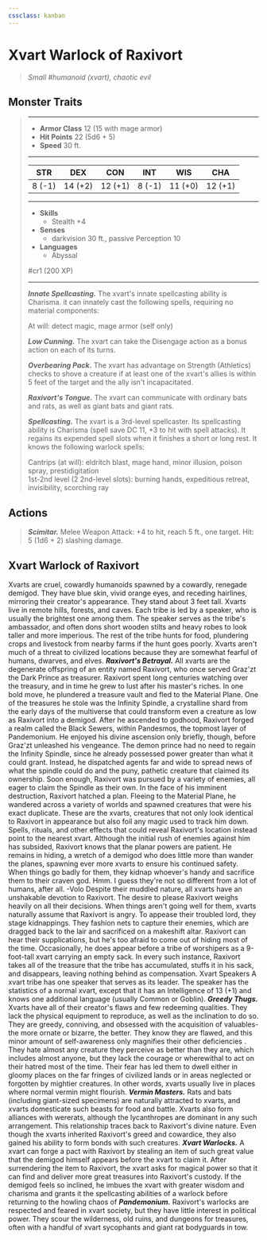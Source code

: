 ```yaml
---
cssclass: kanban
---
```


# Xvart Warlock of Raxivort
>*Small #humanoid (xvart), chaotic evil*
## Monster Traits
>___
>- **Armor Class** 12 (15 with mage armor)
>- **Hit Points** 22 (5d6 + 5)
>- **Speed** 30 ft.
>___
>|STR|DEX|CON|INT|WIS|CHA|
>|:---:|:---:|:---:|:---:|:---:|:---:|
>|8 (-1)|14 (+2)|12 (+1)|8 (-1)|11 (+0)|12 (+1)|
>___
>- **Skills**
>	 - Stealth +4
>- **Senses**
>	 - darkvision 30 ft., passive Perception 10
>- **Languages**
>	 - Abyssal
>
> #cr1 (200 XP)
>___
>***Innate Spellcasting.*** The xvart's innate spellcasting ability is Charisma. it can innately cast the following spells, requiring no material components:  
>
>At will: detect magic, mage armor (self only)  
>
>
>***Low Cunning.*** The xvart can take the Disengage action as a bonus action on each of its turns.  
>
>***Overbearing Pack.*** The xvart has advantage on Strength (Athletics) checks to shove a creature if at least one of the xvart's allies is within 5 feet of the target and the ally isn't incapacitated.  
>
>***Raxivort's Tongue.*** The xvart can communicate with ordinary bats and rats, as well as giant bats and giant rats.  
>
>***Spellcasting.*** The xvart is a 3rd-level spellcaster. Its spellcasting ability is Charisma (spell save DC 11, +3 to hit with spell attacks). It regains its expended spell slots when it finishes a short or long rest. It knows the following warlock spells:  
>
>Cantrips (at will): eldritch blast, mage hand, minor illusion, poison spray, prestidigitation  
>1st-2nd level (2 2nd-level slots): burning hands, expeditious retreat, invisibility, scorching ray  
>
## Actions
>***Scimitar.*** Melee Weapon Attack: +4 to hit, reach 5 ft., one target. Hit: 5 (1d6 + 2) slashing damage.
## Xvart Warlock of Raxivort
Xvarts are cruel, cowardly humanoids spawned by a cowardly, renegade demigod. They have blue skin, vivid orange eyes, and receding hairlines, mirroring their creator's appearance. They stand about 3 feet tall.
Xvarts live in remote hills, forests, and caves. Each tribe is led by a speaker, who is usually the brightest one among them. The speaker serves as the tribe's ambassador, and often dons short wooden stilts and heavy robes to look taller and more imperious. The rest of the tribe hunts for food, plundering crops and livestock from nearby farms if the hunt goes poorly. Xvarts aren't much of a threat to civilized locations because they are somewhat fearful of humans, dwarves, and elves.
***Raxivort's Betrayal.***  All xvarts are the degenerate offspring of an entity named Raxivort, who once served Graz'zt the Dark Prince as treasurer. Raxivort spent long centuries watching over the treasury, and in time he grew to lust after his master's riches. In one bold move, he plundered a treasure vault and fled to the Material Plane. One of the treasures he stole was the Infinity Spindle, a crystalline shard from the early days of the multiverse that could transform even a creature as low as Raxivort into a demigod.
After he ascended to godhood, Raxivort forged a realm called the Black Sewers, within Pandesmos, the topmost layer of Pandemonium. He enjoyed his divine ascension only briefly, though, before Graz'zt unleashed his vengeance. The demon prince had no need to regain the Infinity Spindle, since he already possessed power greater than what it could grant. Instead, he dispatched agents far and wide to spread news of what the spindle could do and the puny, pathetic creature that claimed its ownership. Soon enough, Raxivort was pursued by a variety of enemies, all eager to claim the Spindle as their own.
In the face of his imminent destruction, Raxivort hatched a plan. Fleeing to the Material Plane, he wandered across a variety of worlds and spawned creatures that were his exact duplicate. These are the xvarts, creatures that not only look identical to Raxivort in appearance but also foil any magic used to track him down. Spells, rituals, and other effects that could reveal Raxivort's location instead point to the nearest xvart.
Although the initial rush of enemies against him has subsided, Raxivort knows that the planar powers are patient. He remains in hiding, a wretch of a demigod who does little more than wander the planes, spawning ever more xvarts to ensure his continued safety.
When things go badly for them, they kidnap whoever's handy and sacrifice them to their craven god. Hmm. I guess they're not so different from a lot of humans, after all.
-Volo
Despite their muddled nature, all xvarts have an unshakable devotion to Raxivort. The desire to please Raxivort weighs heavily on all their decisions. When things aren't going well for them, xvarts naturally assume that Raxivort is angry. To appease their troubled lord, they stage kidnappings. They fashion nets to capture their enemies, which are dragged back to the lair and sacrificed on a makeshift altar. Raxivort can hear their supplications, but he's too afraid to come out of hiding most of the time. Occasionally, he does appear before a tribe of worshipers as a 9-foot-tall xvart carrying an empty sack. In every such instance, Raxivort takes all of the treasure that the tribe has accumulated, stuffs it in his sack, and disappears, leaving nothing behind as compensation.
Xvart Speakers
A xvart tribe has one speaker that serves as its leader. The speaker has the statistics of a normal xvart, except that it has an Intelligence of 13 (+1) and knows one additional language (usually Common or Goblin).
***Greedy Thugs.***  Xvarts have all of their creator's flaws and few redeeming qualities. They lack the physical equipment to reproduce, as well as the inclination to do so. They are greedy, conniving, and obsessed with the acquisition of valuables-the more ornate or bizarre, the better. They know they are flawed, and this minor amount of self-awareness only magnifies their other deficiencies . They hate almost any creature they perceive as better than they are, which includes almost anyone, but they lack the courage or wherewithal to act on their hatred most of the time. Their fear has led them to dwell either in gloomy places on the far fringes of civilized lands or in areas neglected or forgotten by mightier creatures. In other words, xvarts usually live in places where normal vermin might flourish.
***Vermin Masters.***  Rats and bats (including giant-sized specimens) are naturally attracted to xvarts, and xvarts domesticate such beasts for food and battle. Xvarts also form alliances with wererats, although the lycanthropes are dominant in any such arrangement. This relationship traces back to Raxivort's divine nature. Even though the xvarts inherited Raxivort's greed and cowardice, they also gained his ability to form bonds with such creatures.
***Xvart Warlocks.***  A xvart can forge a pact with Raxivort by stealing an item of such great value that the demigod himself appears before the xvart to claim it. After surrendering the item to Raxivort, the xvart asks for magical power so that it can find and deliver more great treasures into Raxivort's custody. If the demigod feels so inclined, he imbues the xvart with greater wisdom and charisma and grants it the spellcasting abilities of a warlock before returning to the howling chaos of
***Pandemonium.***  Raxivort's warlocks are respected and feared in xvart society, but they have little interest in political power. They scour the wilderness, old ruins, and dungeons for treasures, often with a handful of xvart sycophants and giant rat bodyguards in tow.
